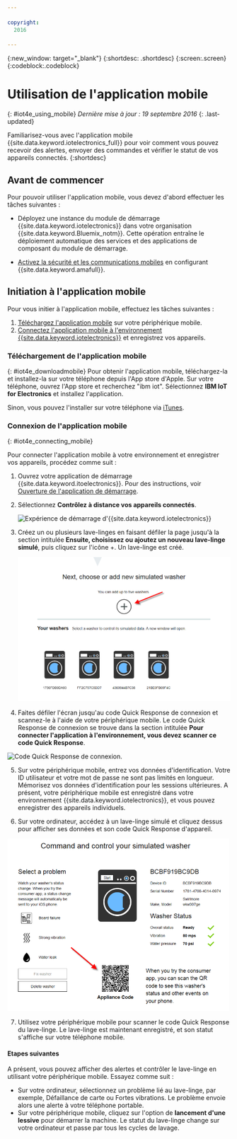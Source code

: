 ```yaml
---

copyright:
  2016

---
```



<!-- Common attributes used in the template are defined as follows: -->
{:new_window: target="\_blank"}
{:shortdesc: .shortdesc}
{:screen:.screen}
{:codeblock:.codeblock}

# Utilisation de l'application mobile
{: #iot4e_using_mobile}
*Dernière mise à jour : 19 septembre 2016*
{: .last-updated}

Familiarisez-vous avec l'application mobile
{{site.data.keyword.iotelectronics_full}} pour voir comment vous
pouvez recevoir des alertes, envoyer des commandes et vérifier le statut de vos
appareils connectés.
{:shortdesc}

## Avant de commencer

Pour pouvoir utiliser l'application mobile, vous devez d'abord effectuer les tâches suivantes : 
  - Déployez une instance du module de démarrage {{site.data.keyword.iotelectronics}} dans votre organisation
{{site.data.keyword.Bluemix_notm}}. Cette opération entraîne le déploiement automatique des services et des applications de composant du module de
démarrage.

  - [Activez la sécurité et les communications mobiles](iotelectronics_config_mca.html) en configurant
{{site.data.keyword.amafull}}.

## Initiation à l'application mobile 
Pour vous initier à l'application mobile, effectuez les tâches suivantes : 
1. [Téléchargez l'application mobile](#iot4e_downloadmobile) sur votre périphérique mobile. 
2. [Connectez l'application mobile à l'environnement {{site.data.keyword.iotelectronics}}](#iot4e_connecting_mobile) et
enregistrez vos appareils.



 ### Téléchargement de l'application mobile
 {: #iot4e_downloadmobile}
 Pour obtenir l'application mobile, téléchargez-la et installez-la sur votre
téléphone depuis l'App store d'Apple.  Sur votre téléphone, ouvrez l'App store
et recherchez "ibm iot". Sélectionnez **IBM IoT for
Electronics** et installez l'application.

 Sinon, vous pouvez l'installer sur votre téléphone via [iTunes](https://itunes.apple.com/us/app/ibm-iot-for-electronics/id1103404928?ls=1&mt=8).


### Connexion de l'application mobile 
{: #iot4e_connecting_mobile}

Pour connecter l'application mobile à votre environnement et enregistrer vos appareils, procédez comme suit :


1. Ouvrez votre application de démarrage {{site.data.keyword.itoelectronics}}. Pour des instructions, voir
[Ouverture de l'application de démarrage](iot4ecreatingappliances.html#iot4e_openAppMain).

2. Sélectionnez **Contrôlez à distance vos appareils connectés**.

    ![Expérience de démarrage
d'{{site.data.keyword.iotelectronics}}](images/IoT4E_remotely_option.png "Expérience de démarrage d'{{site.data.keyword.iotelectronics}}")

3. Créez un ou plusieurs lave-linges en faisant défiler la page jusqu'à la section intitulée **Ensuite, choisissez ou ajoutez un nouveau
lave-linge simulé**, puis cliquez sur l'icône +. Un lave-linge est créé.

    ![Ajouter un lave-linge](images/IoT4E_add_washer.png "Ajouter un lave-linge")

4.	Faites défiler l'écran jusqu'au code Quick Response de connexion et
scannez-le à l'aide de votre périphérique mobile. Le code Quick Response de
connexion se trouve dans la section intitulée **Pour connecter l'application à l'environnement, vous devez scanner ce code Quick Response**.

  ![Code Quick Response de
connexion.](images/iot4e_mobile_connect_QR.png "Code Quick Response de connexion {{site.data.keyword.iotelectronics}}")

5. Sur votre périphérique mobile, entrez vos données d'identification. Votre ID utilisateur et votre
mot de passe ne sont pas limités en longueur. Mémorisez vos données
d'identification pour les sessions ultérieures. A présent, votre périphérique mobile est enregistré dans votre environnement
{{site.data.keyword.iotelectronics}}, et vous pouvez enregistrer des appareils individuels.


6. Sur votre ordinateur, accédez à un lave-linge simulé et cliquez
dessus pour afficher ses données et son code Quick Response d'appareil.

  ![Sélection d'un lave-linge](images/IoT4E_mobile_washer_QR.png "Sélection d'un lave-linge")

7.	Utilisez votre périphérique mobile pour scanner le code Quick Response du lave-linge. Le lave-linge est maintenant enregistré, et son statut
s'affiche sur votre téléphone mobile.


#### Etapes suivantes
A présent, vous pouvez afficher des alertes et contrôler le lave-linge en utilisant votre périphérique mobile. Essayez comme suit :

  - Sur votre ordinateur, sélectionnez un problème lié au lave-linge,
par exemple, Défaillance de carte ou Fortes vibrations. Le problème envoie
alors une alerte à votre téléphone portable.
  - Sur votre périphérique mobile, cliquez sur l'option de **lancement d'une lessive** pour démarrer la machine. Le statut du lave-linge change sur votre
ordinateur et passe par tous les cycles de lavage.

